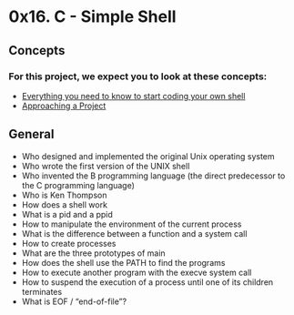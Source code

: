 # 0x16. C - Simple Shell

## Concepts
### For this project, we expect you to look at these concepts:

* [Everything you need to know to start coding your own shell](https://alx-intranet.hbtn.io/concepts/64)
* [Approaching a Project](https://alx-intranet.hbtn.io/concepts/350)


## General
* Who designed and implemented the original Unix operating system
* Who wrote the first version of the UNIX shell
* Who invented the B programming language (the direct predecessor to the C programming language)
* Who is Ken Thompson
* How does a shell work
* What is a pid and a ppid
* How to manipulate the environment of the current process
* What is the difference between a function and a system call
* How to create processes
* What are the three prototypes of main
* How does the shell use the PATH to find the programs
* How to execute another program with the execve system call
* How to suspend the execution of a process until one of its children terminates
* What is EOF / “end-of-file”?

